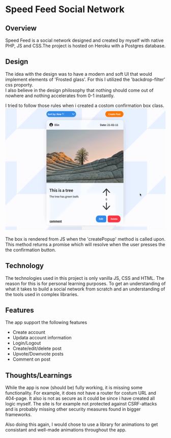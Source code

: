 # Speed Feed Social Network
## Overview
Speed Feed is a social network designed and created by myself with native PHP, JS and CSS.The project is hosted on Heroku with a Postgres database.  


## Design 
The idea with the design was to have a modern and soft UI that would implement elements of 'Frosted glass'. For this I utilized the 'backdrop-filter' css proporty. <br> I also believe in the design philosophy that nothing should come out of nowhere and nothing accelerates from 0-1 instantly. <br> 

I tried to follow those rules when i created a costom confirmation box class. 
![](./trimmed.gif) <br><br>
The box is rendered from JS when the 'createPopup' method is called upon. This method returns a promise which will resolve when the user presses the the confirmation button.  

## Technology
The technologies used in this project is only vanilla JS, CSS and HTML. The reason for this is for personal learning purposes. To get an understanding of what it takes to build a social network from scratch and an understanding of the tools used in complex libraries. 

## Features
The app support the following features 
* Create account 
* Updata account information 
* Login/Logout
* Create/edit/delete post 
* Upvote/Downvote posts
* Comment on post

## Thoughts/Learnings
While the app is now (should be) fully working, it is missing some functionality. For example, it does not have a router for costum URL and 404-page. 
It also is not as secure as it could be since i have created all logic myself. The site is for example not protected against CSRF-attacks and is probably missing other security measures found in bigger frameworks. 

Also doing this again, I would chose to use a library for animations to get consistant and well-made animations throughout the app. 


